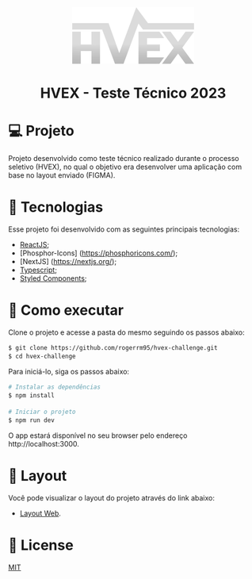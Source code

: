 <div align='center'>
  <img src="./public/assets/logo.svg" alt="Logo">
</div>

<h1 align='center'>
HVEX - Teste Técnico 2023
</h1>

 # 💻 Projeto
 
 Projeto desenvolvido como teste técnico realizado durante o processo seletivo (HVEX), no qual o objetivo era desenvolver uma aplicação com base no layout enviado (FIGMA).
 
 # 🧪 Tecnologias

Esse projeto foi desenvolvido com as seguintes principais tecnologias:
- [ReactJS](https://pt-br.reactjs.org/);
- [Phosphor-Icons] (https://phosphoricons.com/);
- [NextJS] (https://nextjs.org/);
- [Typescript](https://www.typescriptlang.org/);
- [Styled Components](https://styled-components.com/);

# 🚀 Como executar

Clone o projeto e acesse a pasta do mesmo seguindo os passos abaixo:

```bash
$ git clone https://github.com/rogerrm95/hvex-challenge.git
$ cd hvex-challenge
```
Para iniciá-lo, siga os passos abaixo:
```bash
# Instalar as dependências
$ npm install

# Iniciar o projeto
$ npm run dev
```
O app estará disponível no seu browser pelo endereço http://localhost:3000.

# 🎨 Layout
Você pode visualizar o layout do projeto através do link abaixo:
- [Layout Web](https://www.figma.com/file/7Q4FmRtLbLdvMBAhFMjw0g/Desafio-FRONT-HVEX-(C%C3%B3pia)?node-id=0-1&t=ODf0r1rpaUGu8YpZ-0).

# 📃 License
[MIT](https://choosealicense.com/licenses/mit/)